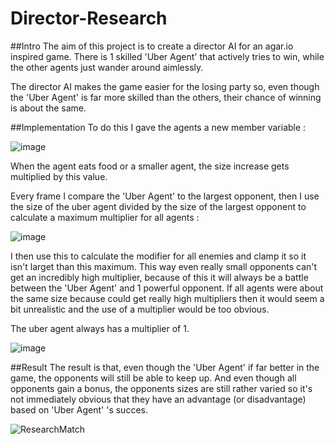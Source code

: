 # Director-Research

##Intro
The aim of this project is to create a director AI for an agar.io inspired game.
There is 1 skilled 'Uber Agent' that actively tries to win,
while the other agents just wander around aimlessly.

The director AI makes the game easier
for the losing party so, even though the 'Uber Agent'
is far more skilled than the others, their chance of winning is about the same.

##Implementation
To do this I gave the agents a new member variable :

![image](https://user-images.githubusercontent.com/96822243/151254252-932a0e84-de71-4ff1-9cfd-9da550bdda1d.png)

When the agent eats food or a smaller agent, the size increase gets multiplied by this value.


Every frame I compare the 'Uber Agent' to the largest opponent,
then I use the size of the uber agent divided by the size of the largest opponent
to calculate a maximum multiplier for all agents :

![image](https://user-images.githubusercontent.com/96822243/151254762-a1f4b361-e2ec-4f58-84be-81e789eab5a9.png)

I then use this to calculate the modifier for all enemies and clamp it
so it isn't larget than this maximum.
This way even really small opponents can't get an incredibly high multiplier,
because of this it will always be a battle between the 'Uber Agent' and 1 powerful opponent.
If all agents were about the same size because could get really high multipliers 
then it would seem a bit unrealistic and the use of a multiplier would be too obvious.

The uber agent always has a multiplier of 1.

![image](https://user-images.githubusercontent.com/96822243/151255444-c0414d15-081f-4c1d-81e1-7e664b562881.png)

##Result
The result is that, even though the 'Uber Agent' if far better in the game,
the opponents will still be able to keep up.
And even though all opponents gain a bonus, the opponents sizes are still rather varied
so it's not immediately obvious that they have an advantage (or disadvantage)
based on 'Uber Agent' 's succes.

![ResearchMatch](https://user-images.githubusercontent.com/96822243/151256119-b30e6666-3223-45ac-88ba-adf491e887dc.png)

